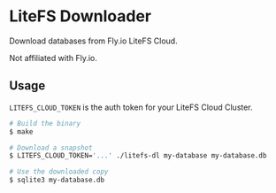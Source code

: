 # LiteFS Downloader

Download databases from Fly.io LiteFS Cloud.

Not affiliated with Fly.io.

## Usage

`LITEFS_CLOUD_TOKEN` is the auth token for your LiteFS Cloud Cluster.

```bash
# Build the binary
$ make

# Download a snapshot
$ LITEFS_CLOUD_TOKEN='...' ./litefs-dl my-database my-database.db

# Use the downloaded copy
$ sqlite3 my-database.db
```
